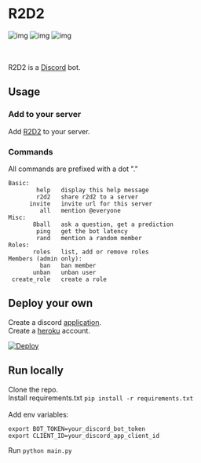 # R2D2
![img](https://img.shields.io/badge/discord-bot-blueviolet?style=for-the-badge&logo=discord)
![img](https://img.shields.io/badge/code-python-blue?style=for-the-badge&logo=python)
![img](https://img.shields.io/badge/code_style-black-black?style=for-the-badge)

<br /><br />
R2D2 is a [Discord](https://discord.com/) bot.

## Usage

### Add to your server
Add [R2D2](https://discord.com/api/oauth2/authorize?client_id=751926044960882829&permissions=8&scope=bot) to your server.

### Commands

All commands are prefixed with a dot "." <br />
```
Basic:
        help   display this help message
        r2d2   share r2d2 to a server
      invite   invite url for this server
         all   mention @everyone
Misc:
       8ball   ask a question, get a prediction
        ping   get the bot latency
        rand   mention a random member
Roles:
       roles   list, add or remove roles
Members (admin only):
         ban   ban member
       unban   unban user
 create_role   create a role
```

## Deploy your own

Create a discord [application](https://discordpy.readthedocs.io/en/latest/discord.html). <br />
Create a [heroku](https://heroku.com) account. <br />

[![Deploy](https://www.herokucdn.com/deploy/button.svg)](https://heroku.com/deploy?template=https://github.com/dferndz/r2d2)

## Run locally

Clone the repo. <br />
Install requirements.txt ```pip install -r requirements.txt``` <br /><br />
Add env variables:
```
export BOT_TOKEN=your_discord_bot_token
export CLIENT_ID=your_discord_app_client_id
```
Run ```python main.py```
